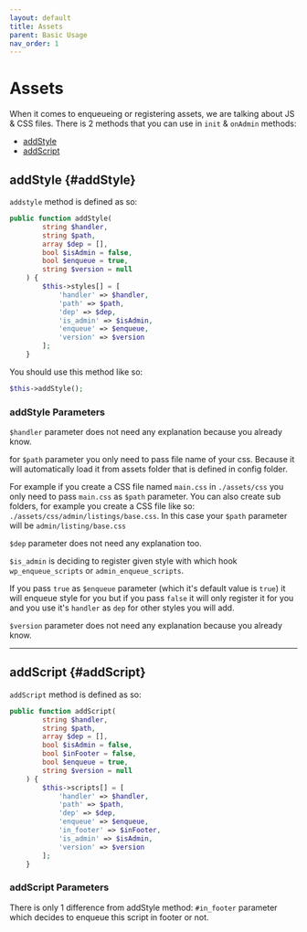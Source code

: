 ```yaml
---
layout: default
title: Assets
parent: Basic Usage
nav_order: 1
---
```

# Assets
When it comes to enqueueing or registering assets, we are talking about JS & CSS files.
 There is 2 methods that you can use in ```init``` & ```onAdmin``` methods:
- [addStyle](#addStyle)
- [addScript](#addScript)

## addStyle {#addStyle}
```addstyle``` method is defined as so:
```php
public function addStyle(
        string $handler,
        string $path,
        array $dep = [],
        bool $isAdmin = false,
        bool $enqueue = true,
        string $version = null
    ) {
        $this->styles[] = [
            'handler' => $handler,
            'path' => $path,
            'dep' => $dep,
            'is_admin' => $isAdmin,
            'enqueue' => $enqueue,
            'version' => $version
        ];
    }
```

You should use this method like so:
```php
$this->addStyle();
```

### addStyle Parameters
```$handler``` parameter does not need any explanation because you already know.

for ```$path``` parameter you only need to pass file name of your css.
Because it will automatically load it from assets folder that is defined in config folder.

For example if you create a CSS file named ```main.css``` in ```./assets/css``` you only need to
pass ```main.css``` as ```$path``` parameter. You can also create sub folders, for example you create
a CSS file like so: ```./assets/css/admin/listings/base.css```. In
this case your ```$path``` parameter will be ```admin/listing/base.css```

```$dep``` parameter does not need any explanation too.

```$is_admin``` is deciding to register given style with which hook
```wp_enqueue_scripts``` or ```admin_enqueue_scripts```.

If you pass ```true``` as ```$enqueue``` parameter (which it's default value is ```true```) it will
enqueue style for you but if you pass ```false``` it will only 
register it for you and you use it's ```handler``` as ```dep``` for other styles you
will add.

```$version``` parameter does not need any explanation because you already know.

---
## addScript {#addScript}
```addScript``` method is defined as so:
```php
public function addScript(
        string $handler,
        string $path,
        array $dep = [],
        bool $isAdmin = false,
        bool $inFooter = false,
        bool $enqueue = true,
        string $version = null
    ) {
        $this->scripts[] = [
            'handler' => $handler,
            'path' => $path,
            'dep' => $dep,
            'enqueue' => $enqueue,
            'in_footer' => $inFooter,
            'is_admin' => $isAdmin,
            'version' => $version
        ];
    }
```

### addScript Parameters
There is only 1 difference from addStyle method:
```#in_footer``` parameter which decides to enqueue this script in footer
or not.
